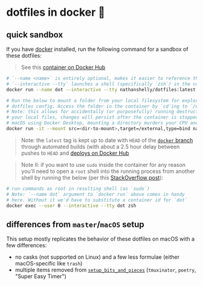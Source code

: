 # dotfiles in docker 🐳

## quick sandbox

If you have [docker](https://docker.com/) installed, run the following command for a sandbox of these dotfiles:

> See this [container on Docker Hub](https://hub.docker.com/repository/docker/nathanshelly/dotfiles/)

```bash
# `--name <name>` is entirely optional, makes it easier to reference the container
# `--interactive --tty` launches a shell (specifically `zsh`) in the container
docker run --name dot --interactive --tty nathanshelly/dotfiles:latest

# Run the below to mount a folder from your local filesystem for exploration with this
# dotfiles config. Access the folder in the container by `cd`ing to `/external`.
# Note: this allows for accidentally (or purposefully) running destructive commands against
# your local files, changes will persist after the container is stopped. Also, at least on
# macOS using Docker Desktop, mounting a directory murders your CPU and is still terribly slow.
docker run -it --mount src=<dir-to-mount>,target=/external,type=bind nathanshelly/dotfiles:latest
```

> Note: the `latest` tag is kept up to date with `HEAD` of the [`docker` branch](https://github.com/nathanshelly/.files/tree/docker) through automated builds (with about a 2.5 hour delay between pushes to `HEAD` and [deploys on Docker Hub](https://hub.docker.com/repository/docker/nathanshelly/dotfiles/builds)

> Note II: if you want to use `sudo` inside the container for any reason you'll need to open a `root` shell into the running process from another shell by running the below (per this [StackOverflow post](https://stackoverflow.com/questions/28721699/root-password-inside-a-docker-container)):

```bash
# run commands as root in resulting shell (as `sudo`)
# Note: `--name dot` argument to `docker run` above comes in handy
# here. Without it we'd have to substitute a container id for `dot`
docker exec --user 0 --interactive --tty dot zsh
```

## differences from `master`/`macOS` setup

This setup mostly replicates the behavior of these dotfiles on macOS with a few differences:

- no casks (not supported on Linux) and a few less formulae (either macOS-specific like `trash`)
- multiple items removed from [`setup_bits_and_pieces`](../../../infra/setup/bin/setup_bits_and_pieces) (`tmuxinator`, `poetry`, "Super Easy Timer")
